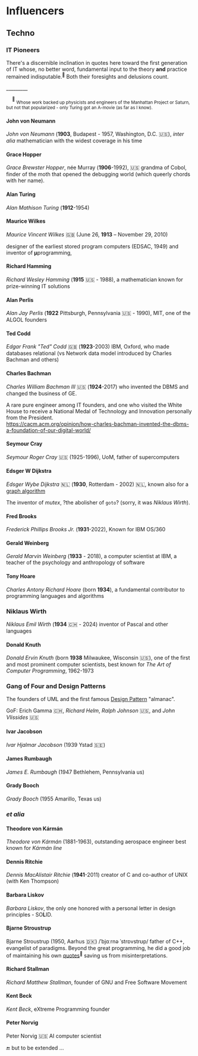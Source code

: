 # Influencers

## Techno

### IT Pioneers

There's a discernible inclination in quotes here toward the first generation of IT whose, no better word, fundamental input to the theory **and** practice remained indisputable.<sup>:raising_hand:</sup> Both&nbsp;their&nbsp;foresights and delusions count.


\_________

&nbsp;&nbsp;&nbsp;&nbsp;<sup>:raising_hand:</sup> <sub>Whose work backed up physicists and engineers of the Manhattan Project or Saturn, but not that popularized - only Turing got an A-movie (as far as I know).</sub>

#### John von Neumann

_John von Neumann_ (**1903**, Budapest - 1957, Washington, D.C. 🇺🇸), _inter alia_ mathematician with the widest coverage in his time 

#### Grace Hopper

_Grace Brewster Hopper_, née Murray (**1906**-1992), 🇺🇸 grandma of Cobol, finder of the moth that opened the debugging world (which queerly chords with her name).

#### Alan Turing

_Alan Mathison Turing_ (**1912**-1954)

#### Maurice Wilkes

_Maurice Vincent Wilkes_ 🇬🇧 (June 26, **1913** – November 29, 2010) 

designer of the earliest stored program computers (EDSAC, 1949) and inventor of **μ**programming,

#### Richard Hamming

_Richard Wesley Hamming_ (**1915** 🇺🇸 - 1988), a mathematician known for prize-winning IT solutions

#### Alan Perlis

_Alan Jay Perlis_ (**1922** Pittsburgh, Pennsylvania :us: - 1990), MIT, one of the ALGOL founders

#### Ted Codd

_Edgar Frank "Ted" Codd_ 🇬🇧 (**1923**-2003) IBM, Oxford, who made databases relational (vs Network data model introduced by Charles Bachman and others)

#### Charles Bachman

_Charles William Bachman III_ 🇺🇸 (**1924**-2017) who invented the DBMS and changed the business of GE.

A rare pure engineer among IT founders, and one who visited the White House to receive a National Medal of Technology and Innovation personally from the President.\
https://cacm.acm.org/opinion/how-charles-bachman-invented-the-dbms-a-foundation-of-our-digital-world/

#### Seymour Cray

_Seymour Roger Cray_ 🇺🇸 (1925-1996), UoM, father of supercomputers

#### Edsger W Dijkstra

_Edsger Wybe Dijkstra_ 🇳🇱 (**1930**, Rotterdam  - 2002) 🇳🇱, known also for a [graph algorithm](https://en.wikipedia.org/wiki/Dijkstra%27s_algorithm)

 The inventor of _mutex_, ?the abolisher of `goto`? (sorry, it was _Niklaus Wirth_).

#### Fred Brooks

_Frederick Phillips Brooks Jr._ (**1931**-2022), Known for IBM	OS/360

#### Gerald Weinberg

_Gerald Marvin Weinberg_ (**1933** - 2018), a computer scientist at IBM, a teacher of the psychology and anthropology of software

#### Tony Hoare

_Charles Antony Richard Hoare_ (born **1934**), a fundamental contributor to programming languages and algorithms

### Niklaus Wirth

_Niklaus Emil Wirth_ (**1934** 🇨🇭 - 2024) inventor of Pascal and other languages

#### Donald Knuth

_Donald Ervin Knuth_ (born **1938** Milwaukee, Wisconsin 🇺🇸), one of the first and most prominent computer scientists, best known for _The Art of Computer Programming_, 1962-1973

### Gang of Four and Design Patterns

The founders of UML and the first famous [Design Pattern](https://en.wikipedia.org/wiki/Design_Patterns) "almanac".

GoF: Erich Gamma 🇨🇭, _Richard Helm_, _Ralph Johnson_ 🇺🇸, and _John Vlissides_ 🇺🇸


#### Ivar Jacobson 

_Ivar Hjalmar Jacobson_ (1939 Ystad 🇸🇪)

#### James Rumbaugh

_James E. Rumbaugh_ (1947  Bethlehem, Pennsylvania us)

#### Grady Booch

_Grady Booch_ (1955 Amarillo, Texas us)

#### 

### _et alia_

#### Theodore von Kármán

_Theodore von Kármán_ (1881-1963), outstanding aerospace engineer best known for _Kármán line_

#### Dennis Ritchie

_Dennis MacAlistair Ritchie_ (**1941**-2011) creator of C and co-author of UNIX (with Ken Thompson)

#### Barbara Liskov

_Barbara Liskov_, the only one honored with a personal letter in design principles - SO**L**ID.

#### Bjarne Stroustrup

Bjarne Stroustrup (1950, Aarhus 🇩🇰) /ˈbjɑːrnə ˈstrɒvstrʊp/ father of C++, evangelist of paradigms.
Beyond the great programming, he did a good job of maintaining his own [quotes](https://www.stroustrup.com/quotes.html)<sup>:link:</sup> saving us from misinterpretations.

#### Richard Stallman

_Richard Matthew Stallman_, founder of GNU and Free Software Movement

#### Kent Beck

_Kent Beck_, eXtreme Programming founder

#### Peter Norvig

Peter Norvig 🇺🇸 AI computer scientist

:end: but to be extended ...
